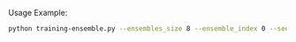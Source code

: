 Usage Example:
```bash
python training-ensemble.py --ensembles_size 8 --ensemble_index 0 --seed 12345 /path/to/data/ani1x_wb97mv.h5
```
